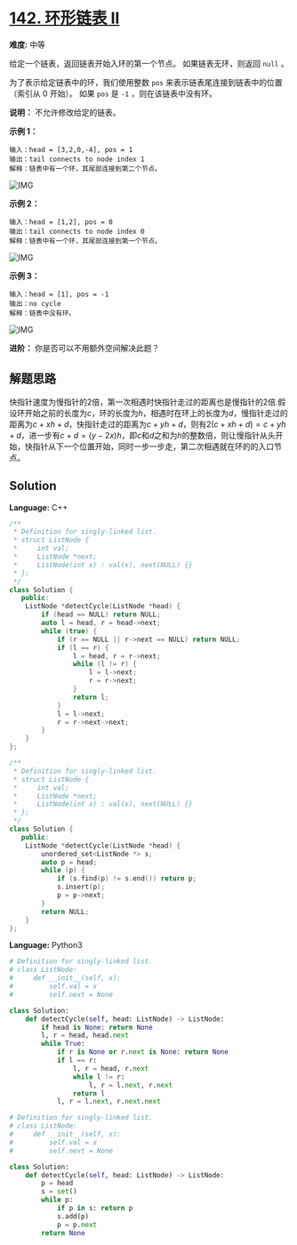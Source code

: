 # [142. 环形链表 II](https://leetcode-cn.com/problems/linked-list-cycle-ii/)

**难度:** 中等

给定一个链表，返回链表开始入环的第一个节点。 如果链表无环，则返回 `null` 。

为了表示给定链表中的环，我们使用整数 `pos` 来表示链表尾连接到链表中的位置（索引从 0 开始）。 如果 `pos` 是 `-1` ，则在该链表中没有环。

 **说明：** 不允许修改给定的链表。



 **示例 1：** 

```
输入：head = [3,2,0,-4], pos = 1
输出：tail connects to node index 1
解释：链表中有一个环，其尾部连接到第二个节点。
```

![IMG](https://assets.leetcode-cn.com/aliyun-lc-upload/uploads/2018/12/07/circularlinkedlist.png)

 **示例 2：** 

```
输入：head = [1,2], pos = 0
输出：tail connects to node index 0
解释：链表中有一个环，其尾部连接到第一个节点。
```

![IMG](https://assets.leetcode-cn.com/aliyun-lc-upload/uploads/2018/12/07/circularlinkedlist_test2.png)

 **示例 3：** 

```
输入：head = [1], pos = -1
输出：no cycle
解释：链表中没有环。
```

![IMG](https://assets.leetcode-cn.com/aliyun-lc-upload/uploads/2018/12/07/circularlinkedlist_test3.png)



 **进阶：** 你是否可以不用额外空间解决此题？

## 解题思路

快指针速度为慢指针的2倍，第一次相遇时快指针走过的距离也是慢指针的2倍.假设环开始之前的长度为$c$，环的长度为$h$，相遇时在环上的长度为$d$，慢指针走过的距离为$c+xh+d$，快指针走过的距离为$c+yh+d$，则有$2(c+xh+d)=c+yh+d$，进一步有$c+d=(y-2x)h$，即$c$和$d$之和为$h$的整数倍，则让慢指针从头开始，快指针从下一个位置开始，同时一步一步走，第二次相遇就在环的的入口节点。

## Solution


**Language:** C++
```C++
/**
 * Definition for singly-linked list.
 * struct ListNode {
 *     int val;
 *     ListNode *next;
 *     ListNode(int x) : val(x), next(NULL) {}
 * };
 */
class Solution {
   public:
    ListNode *detectCycle(ListNode *head) {
        if (head == NULL) return NULL;
        auto l = head, r = head->next;
        while (true) {
            if (r == NULL || r->next == NULL) return NULL;
            if (l == r) {
                l = head, r = r->next;
                while (l != r) {
                    l = l->next;
                    r = r->next;
                }
                return l;
            }
            l = l->next;
            r = r->next->next;
        }
    }
};
```

```c++
/**
 * Definition for singly-linked list.
 * struct ListNode {
 *     int val;
 *     ListNode *next;
 *     ListNode(int x) : val(x), next(NULL) {}
 * };
 */
class Solution {
   public:
    ListNode *detectCycle(ListNode *head) {
        unordered_set<ListNode *> s;
        auto p = head;
        while (p) {
            if (s.find(p) != s.end()) return p;
            s.insert(p);
            p = p->next;
        }
        return NULL;
    }
};
```

**Language:** Python3

```python
# Definition for singly-linked list.
# class ListNode:
#     def __init__(self, x):
#         self.val = x
#         self.next = None

class Solution:
    def detectCycle(self, head: ListNode) -> ListNode:
        if head is None: return None
        l, r = head, head.next
        while True:
            if r is None or r.next is None: return None
            if l == r:
                l, r = head, r.next
                while l != r:
                    l, r = l.next, r.next
                return l
            l, r = l.next, r.next.next
```

```python
# Definition for singly-linked list.
# class ListNode:
#     def __init__(self, x):
#         self.val = x
#         self.next = None

class Solution:
    def detectCycle(self, head: ListNode) -> ListNode:
        p = head
        s = set()
        while p:
            if p in s: return p
            s.add(p)
            p = p.next
        return None
```

